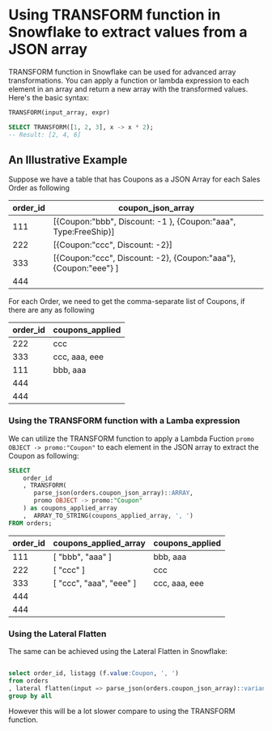 # Using TRANSFORM function in Snowflake to extract values from a JSON array

TRANSFORM function in Snowflake can be used for advanced array transformations. You can apply a function or lambda expression to each element in an array and return a new array with the transformed values. Here's the basic syntax:

```sql
TRANSFORM(input_array, expr)
```

```sql
SELECT TRANSFORM([1, 2, 3], x -> x * 2);
-- Result: [2, 4, 6]
```

## An Illustrative Example
Suppose we have a table that has Coupons as a JSON Array for each Sales Order as following

|order_id|coupon_json_array|
|-----|--------------------------------------------------------------------------|
| 111 | [{Coupon:"bbb", Discount: -1 }, {Coupon:"aaa", Type:FreeShip}]     |
| 222 | [{Coupon:"ccc", Discount: -2}]                                        |
| 333 | [{Coupon:"ccc", Discount: -2}, {Coupon:"aaa"}, {Coupon:"eee"} ] |
| 444 |                                                                          |


For each Order, we need to get the comma-separate list of Coupons, if there are any as following

order_id | coupons_applied
-- | --
222 | ccc
333 | ccc, aaa, eee
111 | bbb, aaa
444 |  
444 |  

### Using the TRANSFORM function with a Lamba expression

We can utilize the TRANSFORM function to apply a Lambda Fuction `promo OBJECT -> promo:"Coupon"` to each element in the JSON array to extract the Coupon as following:

```sql
SELECT
    order_id
    , TRANSFORM(
       parse_json(orders.coupon_json_array)::ARRAY,
       promo OBJECT -> promo:"Coupon"
    ) as coupons_applied_array
    ,  ARRAY_TO_STRING(coupons_applied_array, ', ')
FROM orders;
```

| order_id | coupons_applied_array         | coupons_applied |
|----------|-------------------------------|-----------------|
| 111      | [   "bbb",   "aaa" ]          | bbb, aaa        |
| 222      | [   "ccc" ]                   | ccc             |
| 333      | [   "ccc",   "aaa",   "eee" ] | ccc, aaa, eee   |
| 444      |                               |                 |
| 444      |                               |                 |

### Using the Lateral Flatten

The same can be achieved using the Lateral Flatten in Snowflake:

```sql

select order_id, listagg (f.value:Coupon, ', ')
from orders
, lateral flatten(input => parse_json(orders.coupon_json_array)::variant, OUTER => TRUE) as f
group by all
```

However this will be a lot slower compare to using the TRANSFORM function.
